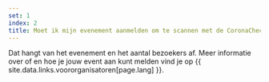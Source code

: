 ```yaml
---
set: 1
index: 2
title: Moet ik mijn evenement aanmelden om te scannen met de CoronaCheck Scanner app?
---
```

Dat hangt van het evenement en het aantal bezoekers af. Meer informatie over of en hoe je jouw event aan kunt melden vind je op {{ site.data.links.voororganisatoren[page.lang] }}.  
